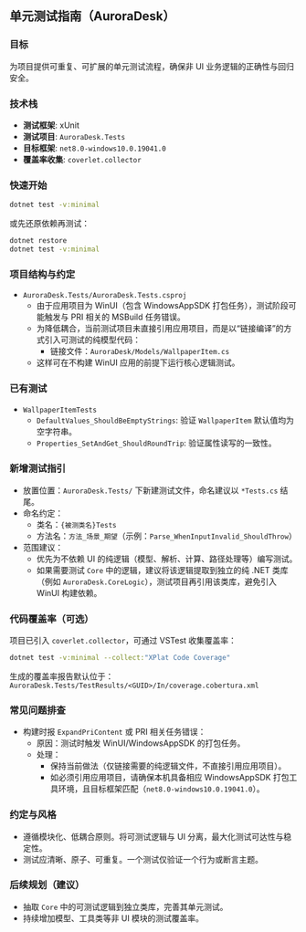 ## 单元测试指南（AuroraDesk）

### 目标
为项目提供可重复、可扩展的单元测试流程，确保非 UI 业务逻辑的正确性与回归安全。

### 技术栈
- **测试框架**: xUnit
- **测试项目**: `AuroraDesk.Tests`
- **目标框架**: `net8.0-windows10.0.19041.0`
- **覆盖率收集**: `coverlet.collector`

### 快速开始
```bash
dotnet test -v:minimal
```
或先还原依赖再测试：
```bash
dotnet restore
dotnet test -v:minimal
```

### 项目结构与约定
- `AuroraDesk.Tests/AuroraDesk.Tests.csproj`
  - 由于应用项目为 WinUI（包含 WindowsAppSDK 打包任务），测试阶段可能触发与 PRI 相关的 MSBuild 任务错误。
  - 为降低耦合，当前测试项目未直接引用应用项目，而是以“链接编译”的方式引入可测试的纯模型代码：
    - 链接文件：`AuroraDesk/Models/WallpaperItem.cs`
  - 这样可在不构建 WinUI 应用的前提下运行核心逻辑测试。

### 已有测试
- `WallpaperItemTests`
  - `DefaultValues_ShouldBeEmptyStrings`: 验证 `WallpaperItem` 默认值均为空字符串。
  - `Properties_SetAndGet_ShouldRoundTrip`: 验证属性读写的一致性。

### 新增测试指引
- 放置位置：`AuroraDesk.Tests/` 下新建测试文件，命名建议以 `*Tests.cs` 结尾。
- 命名约定：
  - 类名：`{被测类名}Tests`
  - 方法名：`方法_场景_期望`（示例：`Parse_WhenInputInvalid_ShouldThrow`）
- 范围建议：
  - 优先为不依赖 UI 的纯逻辑（模型、解析、计算、路径处理等）编写测试。
  - 如果需要测试 `Core` 中的逻辑，建议将该逻辑提取到独立的纯 .NET 类库（例如 `AuroraDesk.CoreLogic`），测试项目再引用该类库，避免引入 WinUI 构建依赖。

### 代码覆盖率（可选）
项目已引入 `coverlet.collector`，可通过 VSTest 收集覆盖率：
```bash
dotnet test -v:minimal --collect:"XPlat Code Coverage"
```
生成的覆盖率报告默认位于：
`AuroraDesk.Tests/TestResults/<GUID>/In/coverage.cobertura.xml`

### 常见问题排查
- 构建时报 `ExpandPriContent` 或 PRI 相关任务错误：
  - 原因：测试时触发 WinUI/WindowsAppSDK 的打包任务。
  - 处理：
    - 保持当前做法（仅链接需要的纯逻辑文件，不直接引用应用项目）。
    - 如必须引用应用项目，请确保本机具备相应 WindowsAppSDK 打包工具环境，且目标框架匹配（`net8.0-windows10.0.19041.0`）。

### 约定与风格
- 遵循模块化、低耦合原则。将可测试逻辑与 UI 分离，最大化测试可达性与稳定性。
- 测试应清晰、原子、可重复。一个测试仅验证一个行为或断言主题。

### 后续规划（建议）
- 抽取 `Core` 中的可测试逻辑到独立类库，完善其单元测试。
- 持续增加模型、工具类等非 UI 模块的测试覆盖率。

